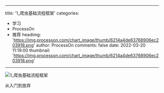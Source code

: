 
---
title: '1_爬虫基础流程框架'
categories: 
 - 学习
 - ProcessOn
 - 推荐
headimg: 'https://img.processon.com/chart_image/thumb/6214a4de63768906ec203918.png'
author: ProcessOn
comments: false
date: 2022-03-20 11:19:00
thumbnail: 'https://img.processon.com/chart_image/thumb/6214a4de63768906ec203918.png'
---

<div>   
<img class="thumb" alt="1_爬虫基础流程框架" src="https://img.processon.com/chart_image/thumb/6214a4de63768906ec203918.png" referrerpolicy="no-referrer">
<p>从入门到放弃</p>  
</div>
            